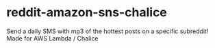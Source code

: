 # reddit-amazon-sns-chalice
Send a daily SMS with mp3 of the hottest posts on a specific subreddit! Made for AWS Lambda / Chalice

